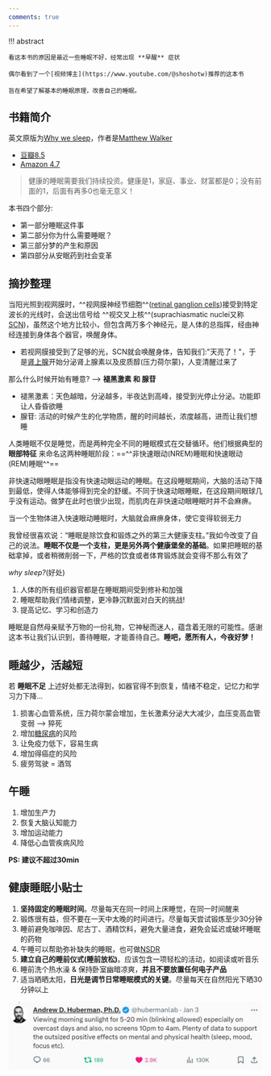 ```yaml
---
comments: true
---
```


!!! abstract

    看这本书的原因是最近一些睡眠不好，经常出现 **早醒** 症状
    
    偶尔看到了一个[视频博主](https://www.youtube.com/@shoshotw)推荐的这本书
    
    旨在希望了解基本的睡眠原理，改善自己的睡眠。

## 书籍简介
英文原版为[Why we sleep](https://www.goodreads.com/book/show/34466963-why-we-sleep)，作者是[Matthew Walker](https://www.sleepdiplomat.com/professor)

- [豆瓣8.5](https://book.douban.com/subject/35332778/)
- [Amazon 4.7](https://www.amazon.com/Why-We-Sleep-Unlocking-Dreams/dp/1501144316)

> 健康的睡眠需要我们持续投资。健康是1，家庭、事业、财富都是0；没有前面的1，后面有再多0也毫无意义！

本书四个部分:

- 第一部分睡眠这件事
- 第二部分你为什么需要睡眠？
- 第三部分梦的产生和原因
- 第四部分从安眠药到社会变革

## 摘抄整理

当阳光照到视网膜时，^^视网膜神经节细胞^^([retinal ganglion cells](https://en.wikipedia.org/wiki/Retinal_ganglion_cell))接受到特定波长的光线时，会送出信号给 ^^视交叉上核^^(suprachiasmatic nuclei又称[SCN](https://www.ncbi.nlm.nih.gov/books/NBK546664/#:~:text=The%20suprachiasmatic%20nucleus%20(SCN)%20is,tracts%20project%20to%20the%20SCN.))，虽然这个地方比较小，但包含两万多个神经元，是人体的总指挥，经由神经连接到身体各个器官，唤醒身体。

- 若视网膜接受到了足够的光，SCN就会唤醒身体，告知我们:"天亮了！"，于是[肾上腺](https://zh.wikipedia.org/wiki/%E8%85%8E%E4%B8%8A%E8%85%BA)开始分泌肾上腺素以及皮质醇(压力荷尔蒙)，人变清醒过来了

那么什么时候开始有睡意?  -->  **褪黑激素 和 腺苷**

- 褪黑激素：天色越暗，分泌越多，半夜达到高峰，接受到光停止分泌。功能即让人昏昏欲睡
- 腺苷: 活动的时候产生的化学物质，醒的时间越长，浓度越高，进而让我们想睡

人类睡眠不仅是睡觉，而是两种完全不同的睡眠模式在交替循环。他们根据典型的 **眼部特征** 来命名这两种睡眠阶段：==^^非快速眼动(NREM)睡眠和快速眼动(REM)睡眠^^==

非快速动眼睡眠是指没有快速动眼运动的睡眠。在这段睡眠期间，大脑的活动下降到最低，使得人体能够得到完全的舒缓。不同于快速动眼睡眠，在这段期间眼球几乎没有运动。做梦在此时也很少出现，而肌肉在非快速动眼睡眠时并不会麻痹。

当一个生物体进入快速眼动睡眠时，大脑就会麻痹身体，使它变得软弱无力

我曾经很喜欢说：“睡眠是除饮食和锻炼之外的第三大健康支柱。”我如今改变了自己的说法。**睡眠不仅是一个支柱，更是另外两个健康堡垒的基础**。如果把睡眠的基础拿掉，或者稍微削弱一下，严格的饮食或者体育锻炼就会变得不那么有效了

*why sleep?*(好处)

1. 人体的所有组织器官都是在睡眠期间受到修补和加强
2. 睡眠帮助我们情绪调整，更冷静沉默面对白天的挑战!
3. 提高记忆、学习和创造力

睡眠是自然母亲赋予万物的一份礼物，它神秘而迷人，蕴含着无限的可能性。感谢这本书让我们认识到，善待睡眠，才能善待自己。**睡吧，愿所有人，今夜好梦！**

## 睡越少，活越短

若 **睡眠不足** 上述好处都无法得到，如器官得不到恢复，情绪不稳定，记忆力和学习力下降...

1. 损害心血管系统，压力荷尔蒙会增加，生长激素分泌大大减少，血压变高血管变弱  --> 猝死
2. 增加[糖尿病](https://www21.ha.org.hk/smartpatient/spw/zh-hk/disease-information/disease/?guid=c73a0386-fe66-42eb-a979-7619ac8359da)的风险
3. 让免疫力低下，容易生病
4. 增加得癌症的风险
5. 疲劳驾驶 = 酒驾

## 午睡

1. 增加生产力
2. 恢复大脑认知能力
3. 增加运动能力
4. 降低心血管疾病风险
   
**PS: 建议不超过30min**

## 健康睡眠小贴士

1.	**坚持固定的睡眠时间**。尽量每天在同一时间上床睡觉，在同一时间醒来
2.	锻炼很有益，但不要在一天中太晚的时间进行。尽量每天尝试锻炼至少30分钟
3.	睡前避免咖啡因、尼古丁、酒精饮料，避免大量进食，避免会延迟或破坏睡眠的药物
4.	午睡可以帮助弥补缺失的睡眠，也可做[NSDR](https://www.youtube.com/watch?v=3bMP0NSwPgw&ab_channel=RosalieYoga)
5.	**建立自己的睡前仪式(睡前放松)**。应该包含一项轻松的活动，如阅读或听音乐
6.	睡前洗个热水澡 & 保持卧室幽暗凉爽，**并且不要放置任何电子产品**
7.	适当晒晒太阳，**日光是调节日常睡眠模式的关键**。尽量每天在自然阳光下晒30分钟以上

![sunlight](./assets/sunlight.jpg)
